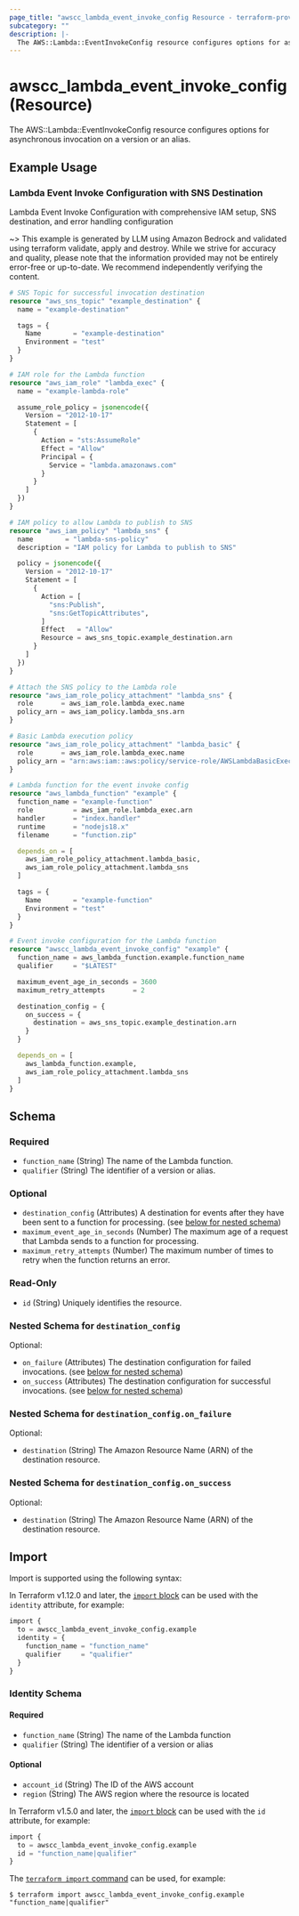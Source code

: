 ```yaml
---
page_title: "awscc_lambda_event_invoke_config Resource - terraform-provider-awscc"
subcategory: ""
description: |-
  The AWS::Lambda::EventInvokeConfig resource configures options for asynchronous invocation on a version or an alias.
---
```


# awscc_lambda_event_invoke_config (Resource)

The AWS::Lambda::EventInvokeConfig resource configures options for asynchronous invocation on a version or an alias.

## Example Usage

### Lambda Event Invoke Configuration with SNS Destination
Lambda Event Invoke Configuration with comprehensive IAM setup, SNS destination, and error handling configuration

~> This example is generated by LLM using Amazon Bedrock and validated using terraform validate, apply and destroy. While we strive for accuracy and quality, please note that the information provided may not be entirely error-free or up-to-date. We recommend independently verifying the content.

```terraform
# SNS Topic for successful invocation destination
resource "aws_sns_topic" "example_destination" {
  name = "example-destination"

  tags = {
    Name        = "example-destination"
    Environment = "test"
  }
}

# IAM role for the Lambda function
resource "aws_iam_role" "lambda_exec" {
  name = "example-lambda-role"

  assume_role_policy = jsonencode({
    Version = "2012-10-17"
    Statement = [
      {
        Action = "sts:AssumeRole"
        Effect = "Allow"
        Principal = {
          Service = "lambda.amazonaws.com"
        }
      }
    ]
  })
}

# IAM policy to allow Lambda to publish to SNS
resource "aws_iam_policy" "lambda_sns" {
  name        = "lambda-sns-policy"
  description = "IAM policy for Lambda to publish to SNS"

  policy = jsonencode({
    Version = "2012-10-17"
    Statement = [
      {
        Action = [
          "sns:Publish",
          "sns:GetTopicAttributes",
        ]
        Effect   = "Allow"
        Resource = aws_sns_topic.example_destination.arn
      }
    ]
  })
}

# Attach the SNS policy to the Lambda role
resource "aws_iam_role_policy_attachment" "lambda_sns" {
  role       = aws_iam_role.lambda_exec.name
  policy_arn = aws_iam_policy.lambda_sns.arn
}

# Basic Lambda execution policy
resource "aws_iam_role_policy_attachment" "lambda_basic" {
  role       = aws_iam_role.lambda_exec.name
  policy_arn = "arn:aws:iam::aws:policy/service-role/AWSLambdaBasicExecutionRole"
}

# Lambda function for the event invoke config
resource "aws_lambda_function" "example" {
  function_name = "example-function"
  role          = aws_iam_role.lambda_exec.arn
  handler       = "index.handler"
  runtime       = "nodejs18.x"
  filename      = "function.zip"

  depends_on = [
    aws_iam_role_policy_attachment.lambda_basic,
    aws_iam_role_policy_attachment.lambda_sns
  ]

  tags = {
    Name        = "example-function"
    Environment = "test"
  }
}

# Event invoke configuration for the Lambda function
resource "awscc_lambda_event_invoke_config" "example" {
  function_name = aws_lambda_function.example.function_name
  qualifier     = "$LATEST"

  maximum_event_age_in_seconds = 3600
  maximum_retry_attempts       = 2

  destination_config = {
    on_success = {
      destination = aws_sns_topic.example_destination.arn
    }
  }

  depends_on = [
    aws_lambda_function.example,
    aws_iam_role_policy_attachment.lambda_sns
  ]
}
```

<!-- schema generated by tfplugindocs -->
## Schema

### Required

- `function_name` (String) The name of the Lambda function.
- `qualifier` (String) The identifier of a version or alias.

### Optional

- `destination_config` (Attributes) A destination for events after they have been sent to a function for processing. (see [below for nested schema](#nestedatt--destination_config))
- `maximum_event_age_in_seconds` (Number) The maximum age of a request that Lambda sends to a function for processing.
- `maximum_retry_attempts` (Number) The maximum number of times to retry when the function returns an error.

### Read-Only

- `id` (String) Uniquely identifies the resource.

<a id="nestedatt--destination_config"></a>
### Nested Schema for `destination_config`

Optional:

- `on_failure` (Attributes) The destination configuration for failed invocations. (see [below for nested schema](#nestedatt--destination_config--on_failure))
- `on_success` (Attributes) The destination configuration for successful invocations. (see [below for nested schema](#nestedatt--destination_config--on_success))

<a id="nestedatt--destination_config--on_failure"></a>
### Nested Schema for `destination_config.on_failure`

Optional:

- `destination` (String) The Amazon Resource Name (ARN) of the destination resource.


<a id="nestedatt--destination_config--on_success"></a>
### Nested Schema for `destination_config.on_success`

Optional:

- `destination` (String) The Amazon Resource Name (ARN) of the destination resource.

## Import

Import is supported using the following syntax:

In Terraform v1.12.0 and later, the [`import` block](https://developer.hashicorp.com/terraform/language/import) can be used with the `identity` attribute, for example:

```terraform
import {
  to = awscc_lambda_event_invoke_config.example
  identity = {
    function_name = "function_name"
    qualifier     = "qualifier"
  }
}
```

<!-- schema generated by tfplugindocs -->
### Identity Schema

#### Required

- `function_name` (String) The name of the Lambda function
- `qualifier` (String) The identifier of a version or alias

#### Optional

- `account_id` (String) The ID of the AWS account
- `region` (String) The AWS region where the resource is located

In Terraform v1.5.0 and later, the [`import` block](https://developer.hashicorp.com/terraform/language/import) can be used with the `id` attribute, for example:

```terraform
import {
  to = awscc_lambda_event_invoke_config.example
  id = "function_name|qualifier"
}
```

The [`terraform import` command](https://developer.hashicorp.com/terraform/cli/commands/import) can be used, for example:

```shell
$ terraform import awscc_lambda_event_invoke_config.example "function_name|qualifier"
```
